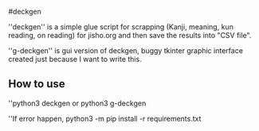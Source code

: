 #deckgen

''deckgen'' is a simple glue script for scrapping (Kanji, meaning, kun reading, on reading) for jisho.org and then save the results into "CSV file".

''g-deckgen'' is gui version of deckgen, buggy tkinter graphic interface created just because I want to write this.

## How to use

''python3 deckgen or python3 g-deckgen

''If error happen, python3 -m pip install -r requirements.txt
